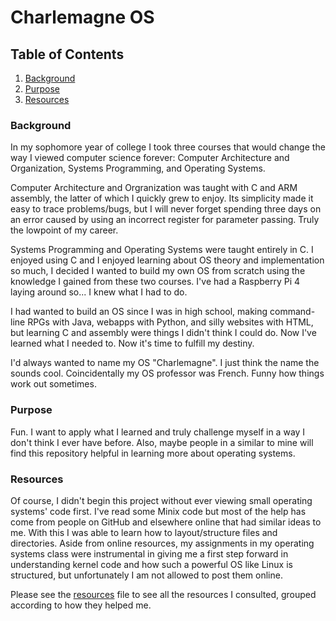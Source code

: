 # Charlemagne OS

## Table of Contents
1. [Background](#Background)
2. [Purpose](#Purpose)
3. [Resources](#Resources)

### Background
In my sophomore year of college I took three courses that would change the way I viewed computer science forever: Computer Architecture and Organization, Systems Programming, and Operating Systems.

Computer Architecture and Orgranization was taught with C and ARM assembly, the latter of which I quickly grew to enjoy. Its simplicity made it easy to trace problems/bugs, but I will never forget spending three days on an error caused by using an incorrect register for parameter passing. Truly the lowpoint of my career.

Systems Programming and Operating Systems were taught entirely in C. I enjoyed using C and I enjoyed learning about OS theory and implementation so much, I decided I wanted to build my own OS from scratch using the knowledge I gained from these two courses. I've had a Raspberry Pi 4 laying around so... I knew what I had to do.

I had wanted to build an OS since I was in high school, making command-line RPGs with Java, webapps with Python, and silly websites with HTML, but learning C and assembly were things I didn't think I could do. Now I've learned what I needed to. Now it's time to fulfill my destiny.

I'd always wanted to name my OS "Charlemagne". I just think the name the sounds cool. Coincidentally my OS professor was French. Funny how things work out sometimes.

### Purpose
Fun. I want to apply what I learned and truly challenge myself in a way I don't think I ever have before. Also, maybe people in a similar to mine will find this repository helpful in learning more about operating systems.

### Resources
Of course, I didn't begin this project without ever viewing small operating systems' code first. I've read some Minix code but most of the help has come from people on GitHub and elsewhere online that had similar ideas to me. With this I was able to learn how to layout/structure files and directories. Aside from online resources, my assignments in my operating systems class were instrumental in giving me a first step forward in understanding kernel code and how such a powerful OS like Linux is structured, but unfortunately I am not allowed to post them online.

Please see the [resources](https://github.com/robertfeliciano/CharlemagneOS/blob/main/.resources.md) file to see all the resources I consulted, grouped according to how they helped me.

